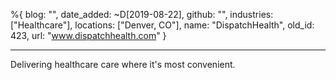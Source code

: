 %{
  blog: "",
  date_added: ~D[2019-08-22],
  github: "",
  industries: ["Healthcare"],
  locations: ["Denver, CO"],
  name: "DispatchHealth",
  old_id: 423,
  url: "www.dispatchhealth.com"
}

---

Delivering healthcare care where it's most convenient.
